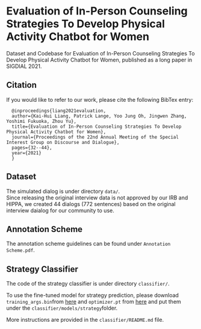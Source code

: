 # Evaluation of In-Person Counseling Strategies To Develop Physical Activity Chatbot for Women
Dataset and Codebase for Evaluation of In-Person Counseling Strategies To Develop Physical Activity Chatbot for Women, published as a long paper in SIGDIAL 2021.

## Citation
If you would like to refer to our work, please cite the following BibTex entry:

```
  @inproceedings{liang2021evaluation,
  author={Kai-Hui Liang, Patrick Lange, Yoo Jung Oh, Jingwen Zhang, Yoshimi Fukuoka, Zhou Yu},
  title={Evaluation of In-Person Counseling Strategies To Develop Physical Activity Chatbot for Women},
  journal={Proceedings of the 22nd Annual Meeting of the Special Interest Group on Discourse and Dialogue},
  pages={32--44},
  year={2021}
  }
```

## Dataset
The simulated dialog is under directory `data/`.  
Since releasing the original interview data is not approved by our IRB and HIPPA, we created 44 dialogs (772 sentences) based on the original interview daialog for our community to use.

## Annotation Scheme
The annotation scheme guidelines can be found under `Annotation Scheme.pdf`.

## Strategy Classifier
The code of the strategy classifier is under directory `classifier/`.  

To use the fine-tuned model for strategy prediction, please download `training_args.bin`from [here](https://drive.google.com/file/d/13GWO8Nwby7MmL15Hq1aUccJ-kQhsYI85/view?usp=sharing) and `optimizer.pt` from [here](https://drive.google.com/file/d/1RCAHRLoq4iujWBRmzHhTwbgpo0w_DEfy/view?usp=sharing) and put them under the `classifier/models/strategy`folder.  

More instructions are provided in the `classifier/README.md` file.





